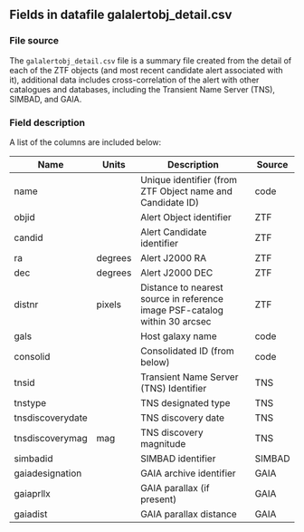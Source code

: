 ## Fields in datafile galalertobj_detail.csv
### File source
The `galalertobj_detail.csv` file is a summary file created from the detail of each of the ZTF objects (and most recent candidate alert associated with it), additional data includes cross-correlation of the alert with other catalogues and databases, including the Transient Name Server (TNS), SIMBAD, and GAIA.

### Field description
A list of the columns are included below:

| Name             | Units   | Description                                                                | Source |
|------------------|---------|----------------------------------------------------------------------------|--------|
| name             |         | Unique identifier (from ZTF Object name and Candidate ID)                  | code   |
| objid            |         | Alert Object identifier                                                    | ZTF    |
| candid           |         | Alert Candidate identifier                                                 | ZTF    |
| ra               | degrees | Alert J2000 RA                                                             | ZTF    |
| dec              | degrees | Alert J2000 DEC                                                            | ZTF    |
| distnr           | pixels  | Distance to nearest source in reference image PSF-catalog within 30 arcsec | ZTF    |
| gals             |         | Host galaxy name                                                           | code   |
| consolid         |         | Consolidated ID (from below)                                               | code   |
| tnsid            |         | Transient Name Server (TNS) Identifier                                     | TNS    |
| tnstype          |         | TNS designated type                                                        | TNS    |
| tnsdiscoverydate |         | TNS discovery date                                                         | TNS    |
| tnsdiscoverymag  | mag     | TNS discovery magnitude                                                    | TNS    |
| simbadid         |         | SIMBAD identifier                                                          | SIMBAD |
| gaiadesignation  |         | GAIA archive identifier                                                    | GAIA   |
| gaiaprllx        |         | GAIA parallax (if present)                                                 | GAIA   |
| gaiadist         |         | GAIA parallax distance                                                     | GAIA   |
